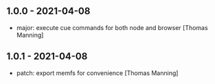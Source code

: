 ## 1.0.0 - 2021-04-08

* major: execute cue commands for both node and browser [Thomas Manning]

## 1.0.1 - 2021-04-08

* patch: export memfs for convenience [Thomas Manning]
